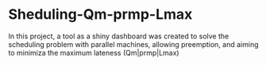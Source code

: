 # Sheduling-Qm-prmp-Lmax
In this project, a tool as a shiny dashboard was created to solve the scheduling problem with parallel machines, allowing preemption, and aiming to minimiza the maximum lateness (Qm|prmp|Lmax)
